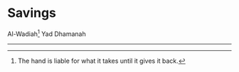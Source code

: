# Savings

Al-Wadiah[^liable] Yad Dhamanah

---

[^liable]: The hand is liable for what it takes until it gives it back. 
